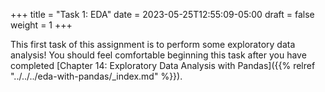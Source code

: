 +++
title = "Task 1: EDA"
date = 2023-05-25T12:55:09-05:00
draft = false
weight = 1
+++

This first task of this assignment is to perform some exploratory data analysis! You should feel comfortable beginning this task after you have completed [Chapter 14: Exploratory Data Analysis with Pandas]({{% relref "../../../eda-with-pandas/_index.md" %}}).